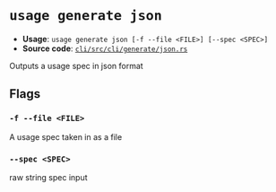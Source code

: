 # `usage generate json`

- **Usage**: `usage generate json [-f --file <FILE>] [--spec <SPEC>]`
- **Source code**: [`cli/src/cli/generate/json.rs`](https://github.com/jdx/usage/blob/main/cli/src/cli/generate/json.rs)

Outputs a usage spec in json format

## Flags

### `-f --file <FILE>`

A usage spec taken in as a file

### `--spec <SPEC>`

raw string spec input
